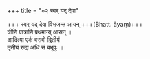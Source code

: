 +++
title = "०२ स्वर् यद् देवा"

+++
स्वर् यद् देवा विभजन्त आयन् +++(Bhatt. āyaṃ)+++  
त्रीणि पात्राणि प्रथमान्य् आसन् ।  
आदित्या एकं वसवो द्वितीयं  
तृतीयं रुद्रा अधि सं बभूवुः ॥